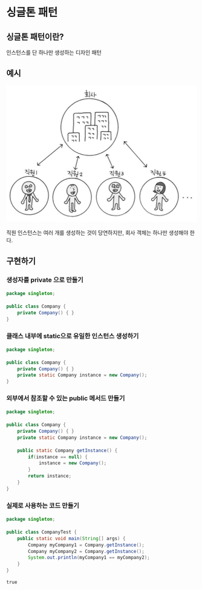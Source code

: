 # 싱글톤 패턴

## 싱글톤 패턴이란?

인스턴스를 단 하나만 생성하는 디자인 패턴

## 예시

![회사-직원](image/image.png)

직원 인스턴스는 여러 개를 생성하는 것이 당연하지만, 회사 객체는 하나만 생성해야 한다.

## 구현하기

### 생성자를 private 으로 만들기

```java
package singleton;

public class Company {
    private Company() { }
}
```

### 클래스 내부에 static으로 유일한 인스턴스 생성하기

```java
package singleton;

public class Company {
    private Company() { }
    private static Company instance = new Company();
}
```

### 외부에서 참조할 수 있는 public 메서드 만들기

```java
package singleton;

public class Company {
    private Company() { }
    private static Company instance = new Company();

    public static Company getInstance() {
        if(instance == null) {
            instance = new Company();
        }
        return instance;
    }
}
```

### 실제로 사용하는 코드 만들기

```java
package singleton;

public class CompanyTest {
    public static void main(String[] args) {
        Company myCompany1 = Company.getInstance();
        Company myCompany2 = Company.getInstance();
        System.out.println(myCompany1 == myCompany2);
    }
}
```

```
true
```
